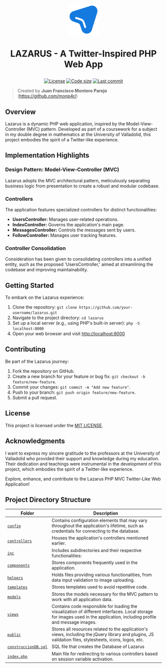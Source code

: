 <p align="center">
    <a href=""><img src="https://github.com/monp4r/lazarus/blob/053a463f43905133a3b8ab3f2938836d9f39d447/public/img/lazarus_logo.svg" width="100px"></a>
</p>

<h1 align="center"><p align="center">LAZARUS - A Twitter-Inspired PHP Web App</h1></h1>
<p align="center" id="badges">
    <a href="https://github.com/monp4r/lazarus/blob/master/LICENSE"><img src="https://img.shields.io/github/license/monp4r/lazarus" alt="License"></a> <a href="#"><img src="https://img.shields.io/github/languages/code-size/monp4r/lazarus" alt="Code size"></a> <a href="https://github.com/monp4r/lazarus/commits"><img src="https://img.shields.io/github/last-commit/monp4r/lazarus" alt="Last commit"></a>
</p>

> Created by **Juan Francisco Montero Parejo** (<https://github.com/monp4r/>)

## Overview

Lazarus is a dynamic PHP web application, inspired by the Model-View-Controller (MVC) pattern. Developed as part of a coursework for a subject in my double degree in mathematics at the University of Valladolid, this project embodies the spirit of a Twitter-like experience.

## Implementation Highlights

### Design Pattern: Model-View-Controller (MVC)

Lazarus adopts the MVC architectural pattern, meticulously separating business logic from presentation to create a robust and modular codebase.

### Controllers

The application features specialized controllers for distinct functionalities:

- **UsersController:** Manages user-related operations.
- **IndexController:** Governs the application's main page.
- **MessagesController:** Controls the messages sent by users.
- **FollowController:** Manages user tracking features.

### Controller Consolidation

Consideration has been given to consolidating controllers into a unified entity, such as the proposed 'UsersController,' aimed at streamlining the codebase and improving maintainability.

## Getting Started

To embark on the Lazarus experience:

1. Clone the repository: `git clone https://github.com/your-username/lazarus.git`
2. Navigate to the project directory: `cd lazarus`
3. Set up a local server (e.g., using PHP's built-in server): `php -S localhost:8000`
4. Open your web browser and visit [http://localhost:8000](http://localhost:8000)

## Contributing

Be part of the Lazarus journey:

1. Fork the repository on GitHub.
2. Create a new branch for your feature or bug fix: `git checkout -b feature/new-feature`.
3. Commit your changes: `git commit -m "Add new feature"`.
4. Push to your branch: `git push origin feature/new-feature`.
5. Submit a pull request.

## License

This project is licensed under the [MIT LICENSE](https://github.com/monp4r/lazarus/tree/master?tab=MIT-1-ov-file).

## Acknowledgments

I want to express my sincere gratitude to the professors at the University of Valladolid who provided their support and knowledge during my education. Their dedication and teachings were instrumental in the development of this project, which embodies the spirit of a Twitter-like experience.

Explore, enhance, and contribute to the Lazarus PHP MVC Twitter-Like Web Application!

## Project Directory Structure

| Folder                           | Description                                                                                                                                                              |
| -------------------------------- | ------------------------------------------------------------------------------------------------------------------------------------------------------------------------ |
| [`config`](./config)             | Contains configuration elements that may vary throughout the application's lifetime, such as credentials for connecting to the database.                                 |
| [`controllers`](./controllers)   | Houses the application's controllers mentioned earlier.                                                                                                                  |
| [`inc`](./inc)                   | Includes subdirectories and their respective functionalities:                                                                                                            |
| [`components`](./inc/components) | Stores components frequently used in the application.                                                                                                                    |
| [`helpers`](./inc/helpers)       | Holds files providing various functionalities, from data input validation to image uploading.                                                                            |
| [`templates`](./inc/templates)   | Stores templates used to avoid repetitive code.                                                                                                                          |
| [`models`](./models)             | Stores the models necessary for the MVC pattern to work with all application data.                                                                                       |
| [`views`](./views)               | Contains code responsible for loading the visualization of different interfaces. Local storage for images used in the application, including profile and message images. |
| [`public`](./public)             | Stores all resources related to the application's views, including the jQuery library and plugins, JS validation files, stylesheets, icons, logos, etc.                  |
| [`construccionDB.sql`](./construccionDB.sql)       | SQL file that creates the Database of Lazarus                                                        |
| [`index.php`](./index.php)       | Main file for redirecting to various controllers based on session variable activation.                                                                                   |
